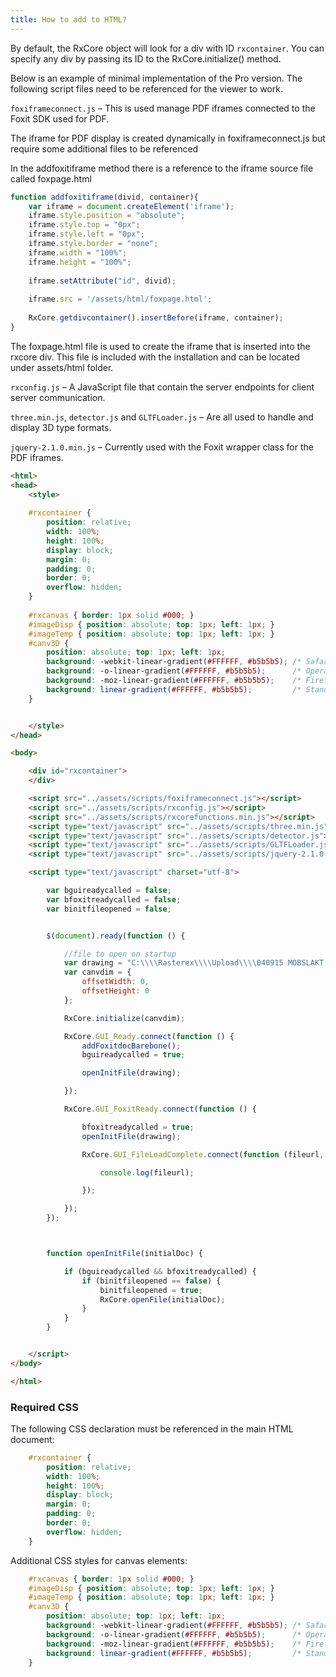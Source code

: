```yaml
---
title: How to add to HTML?
---
```


By default, the RxCore object will look for a div with ID `rxcontainer`. You can specify any div by passing its ID to the RxCore.initialize() method.
 
Below is an example of minimal implementation of the Pro version.
The following script files need to be referenced for the viewer to work.

`foxiframeconnect.js` – This is used manage PDF iframes connected to the Foxit SDK used for PDF.

The iframe for PDF display is created dynamically in foxiframeconnect.js but require some additional files to be referenced

In the addfoxitiframe method there is a reference to the iframe source file called foxpage.html

```js
function addfoxitiframe(divid, container){
    var iframe = document.createElement('iframe');
    iframe.style.position = "absolute";
    iframe.style.top = "0px";
    iframe.style.left = "0px";
    iframe.style.border = "none";
    iframe.width = "100%";
    iframe.height = "100%";
 
    iframe.setAttribute("id", divid);
 
    iframe.src = '/assets/html/foxpage.html';
 
    RxCore.getdivcontainer().insertBefore(iframe, container);
}
```

The foxpage.html file is used to create the iframe that is inserted into the rxcore div.
This file is included with the installation and can be located under assets/html folder.

`rxconfig.js` – A JavaScript file that contain the server endpoints for client server communication.

`three.min.js`, `detector.js` and `GLTFLoader.js` – Are all used to handle and display 3D type formats.

`jquery-2.1.0.min.js` – Currently used with the Foxit wrapper class for the PDF iframes.

```html
<html>
<head>
    <style>
        
    #rxcontainer {
        position: relative;
        width: 100%;
        height: 100%;
        display: block;
        margin: 0;
        padding: 0;
        border: 0;
        overflow: hidden;
    }
    
    #rxcanvas { border: 1px solid #000; }
    #imageDisp { position: absolute; top: 1px; left: 1px; }
    #imageTemp { position: absolute; top: 1px; left: 1px; }
    #canv3D {
        position: absolute; top: 1px; left: 1px;
        background: -webkit-linear-gradient(#FFFFFF, #b5b5b5); /* Safari 5.1-6.0 */
        background: -o-linear-gradient(#FFFFFF, #b5b5b5);      /* Opera 11.1-12.0 */
        background: -moz-linear-gradient(#FFFFFF, #b5b5b5);    /* Firefox 3.6-15 */
        background: linear-gradient(#FFFFFF, #b5b5b5);         /* Standard syntax */
    }


    </style>
</head>

<body>

    <div id="rxcontainer">
    </div>

    <script src="../assets/scripts/foxiframeconnect.js"></script>
    <script src="../assets/scripts/rxconfig.js"></script>
    <script src="../assets/scripts/rxcorefunctions.min.js"></script>
    <script type="text/javascript" src="../assets/scripts/three.min.js"></script>
    <script type="text/javascript" src="../assets/scripts/detector.js"></script>
    <script type="text/javascript" src="../assets/scripts/GLTFLoader.js"></script>
    <script type="text/javascript" src="../assets/scripts/jquery-2.1.0.min.js"></script>

    <script type="text/javascript" charset="utf-8">

        var bguireadycalled = false;
        var bfoxitreadycalled = false;
        var binitfileopened = false;


        $(document).ready(function () {

            //file to open on startup
            var drawing = "C:\\\\Rasterex\\\\Upload\\\\040915 MOBSLAKT.pdf";
            var canvdim = {
                offsetWidth: 0,
                offsetHeight: 0
            };

            RxCore.initialize(canvdim);

            RxCore.GUI_Ready.connect(function () {
                addFoxitdocBarebone();
                bguireadycalled = true;

                openInitFile(drawing);

            });

            RxCore.GUI_FoxitReady.connect(function () {

                bfoxitreadycalled = true;
                openInitFile(drawing);

                RxCore.GUI_FileLoadComplete.connect(function (fileurl, activefile) {

                    console.log(fileurl);

                });

            });
        });



        function openInitFile(initialDoc) {

            if (bguireadycalled && bfoxitreadycalled) {
                if (binitfileopened == false) {
                    binitfileopened = true;
                    RxCore.openFile(initialDoc);
                }
            }
        }


    </script>
</body>

</html>
```

### Required CSS

The following CSS declaration must be referenced in the main HTML document:

```css
    #rxcontainer {
        position: relative;
        width: 100%;
        height: 100%;
        display: block;
        margin: 0;
        padding: 0;
        border: 0;
        overflow: hidden;
    }
```

Additional CSS styles for canvas elements:

```css
    #rxcanvas { border: 1px solid #000; }
    #imageDisp { position: absolute; top: 1px; left: 1px; }
    #imageTemp { position: absolute; top: 1px; left: 1px; }
    #canv3D {
        position: absolute; top: 1px; left: 1px;
        background: -webkit-linear-gradient(#FFFFFF, #b5b5b5); /* Safari 5.1-6.0 */
        background: -o-linear-gradient(#FFFFFF, #b5b5b5);      /* Opera 11.1-12.0 */
        background: -moz-linear-gradient(#FFFFFF, #b5b5b5);    /* Firefox 3.6-15 */
        background: linear-gradient(#FFFFFF, #b5b5b5);         /* Standard syntax */
    }
```
